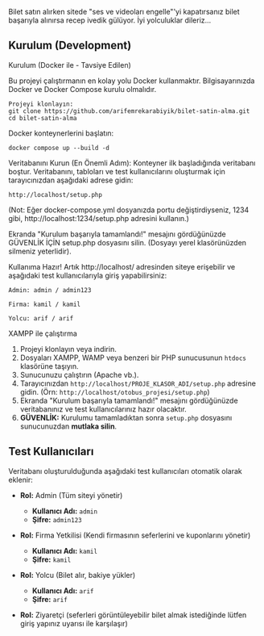Bilet satın alırken sitede "ses ve videoları engelle"'yi kapatırsanız bilet başarıyla alınırsa recep ivedik gülüyor.
İyi yolculuklar dileriz...
## Kurulum (Development)
Kurulum (Docker ile - Tavsiye Edilen)

Bu projeyi çalıştırmanın en kolay yolu Docker kullanmaktır. Bilgisayarınızda Docker ve Docker Compose kurulu olmalıdır.

    Projeyi klonlayın:
    git clone https://github.com/arifemrekarabiyik/bilet-satin-alma.git
    cd bilet-satin-alma



Docker konteynerlerini başlatın:

    docker compose up --build -d


Veritabanını Kurun (En Önemli Adım): Konteyner ilk başladığında veritabanı boştur. Veritabanını, tabloları ve test kullanıcılarını oluşturmak için tarayıcınızdan aşağıdaki adrese gidin:

    http://localhost/setup.php

(Not: Eğer docker-compose.yml dosyanızda portu değiştirdiyseniz, 1234 gibi, http://localhost:1234/setup.php adresini kullanın.)

Ekranda "Kurulum başarıyla tamamlandı!" mesajını gördüğünüzde GÜVENLİK İÇİN setup.php dosyasını silin. (Dosyayı yerel klasörünüzden silmeniz yeterlidir).

Kullanıma Hazır! Artık http://localhost/ adresinden siteye erişebilir ve aşağıdaki test kullanıcılarıyla giriş yapabilirsiniz:

    Admin: admin / admin123

    Firma: kamil / kamil

    Yolcu: arif / arif

 XAMPP ile çalıştırma

1.  Projeyi klonlayın veya indirin.
2.  Dosyaları XAMPP, WAMP veya benzeri bir PHP sunucusunun `htdocs` klasörüne taşıyın.
3.  Sunucunuzu çalıştırın (Apache vb.).
4.  Tarayıcınızdan `http://localhost/PROJE_KLASOR_ADI/setup.php` adresine gidin. (Örn: `http://localhost/otobus_projesi/setup.php`)
5.  Ekranda "Kurulum başarıyla tamamlandı!" mesajını gördüğünüzde veritabanınız ve test kullanıcılarınız hazır olacaktır.
6.  **GÜVENLİK:** Kurulumu tamamladıktan sonra `setup.php` dosyasını sunucunuzdan **mutlaka silin**.

## Test Kullanıcıları

Veritabanı oluşturulduğunda aşağıdaki test kullanıcıları otomatik olarak eklenir:

* **Rol:** Admin (Tüm siteyi yönetir)
    * **Kullanıcı Adı:** `admin`
    * **Şifre:** `admin123`

* **Rol:** Firma Yetkilisi (Kendi firmasının seferlerini ve kuponlarını yönetir)
    * **Kullanıcı Adı:** `kamil`
    * **Şifre:** `kamil`

* **Rol:** Yolcu (Bilet alır, bakiye yükler)
    * **Kullanıcı Adı:** `arif`
    * **Şifre:** `arif`

* **Rol:** Ziyaretçi (seferleri görüntüleyebilir bilet almak istediğinde lütfen giriş yapınız uyarısı ile karşılaşır)
